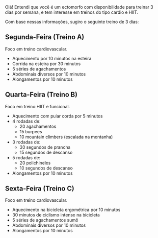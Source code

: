 Olá! Entendi que você é um ectomorfo com disponibilidade para treinar 3 dias por semana, e tem interesse em treinos do tipo cardio e HIIT.

Com base nessas informações, sugiro o seguinte treino de 3 dias:

## Segunda-Feira (Treino A)

Foco em treino cardiovascular.

- Aquecimento por 10 minutos na esteira
- Corrida na esteira por 30 minutos
- 5 séries de agachamentos
- Abdominais diversos por 10 minutos
- Alongamentos por 10 minutos

## Quarta-Feira (Treino B)

Foco em treino HIIT e funcional.

- Aquecimento com pular corda por 5 minutos
- 4 rodadas de:
    - 20 agachamentos
    - 15 burpees
    - 10 mountain climbers (escalada na montanha)
- 3 rodadas de:
    - 30 segundos de prancha
    - 15 segundos de descanso
- 5 rodadas de:
    - 20 polichinelos
    - 10 segundos de descanso
- Alongamentos por 10 minutos

## Sexta-Feira (Treino C)

Foco em treino cardiovascular.

- Aquecimento na bicicleta ergométrica por 10 minutos
- 30 minutos de ciclismo intenso na bicicleta
- 5 séries de agachamentos sumô
- Abdominais diversos por 10 minutos
- Alongamentos por 10 minutos